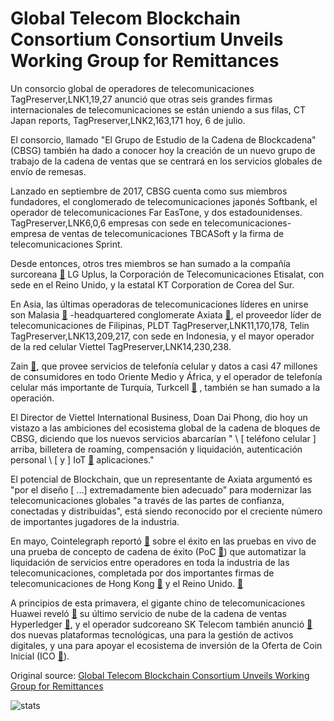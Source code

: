 # Global Telecom Blockchain Consortium Consortium Unveils Working Group for Remittances

Un consorcio global de operadores de telecomunicaciones TagPreserver,LNK1,19,27 anunció que otras seis grandes firmas internacionales de telecomunicaciones se están uniendo a sus filas, CT Japan reports, TagPreserver,LNK2,163,171 hoy, 6 de julio.

El consorcio, llamado "El Grupo de Estudio de la Cadena de Blockcadena" (CBSG) también ha dado a conocer hoy la creación de un nuevo grupo de trabajo de la cadena de ventas que se centrará en los servicios globales de envío de remesas.

Lanzado en septiembre de 2017, CBSG cuenta como sus miembros fundadores, el conglomerado de telecomunicaciones japonés Softbank, el operador de telecomunicaciones Far EasTone, y dos estadounidenses. TagPreserver,LNK6,0,6 empresas con sede en telecomunicaciones-empresa de ventas de telecomunicaciones TBCASoft y la firma de telecomunicaciones Sprint.

Desde entonces, otros tres miembros se han sumado a la compañía surcoreana  [🔗](https://cointelegraph.com/tags/south-korea)  LG Uplus, la Corporación de Telecomunicaciones Etisalat, con sede en el Reino Unido, y la estatal KT Corporation de Corea del Sur.

En Asia, las últimas operadoras de telecomunicaciones líderes en unirse son Malasia  [🔗](https://cointelegraph.com/tags/malaysia) -headquartered conglomerate Axiata  [🔗](https://www.axiata.com), el proveedor líder de telecomunicaciones de Filipinas, PLDT TagPreserver,LNK11,170,178, Telin TagPreserver,LNK13,209,217, con sede en Indonesia, y el mayor operador de la red celular Viettel TagPreserver,LNK14,230,238.

Zain  [🔗](https://www.zain.com/en/), que provee servicios de telefonía celular y datos a casi 47 millones de consumidores en todo Oriente Medio y África, y el operador de telefonía celular más importante de Turquía, Turkcell  [🔗](https://www.turkcell.com.tr) , también se han sumado a la operación.

El Director de Viettel International Business, Doan Dai Phong, dio hoy un vistazo a las ambiciones del ecosistema global de la cadena de bloques de CBSG, diciendo que los nuevos servicios abarcarían " \ [ teléfono celular \] arriba, billetera de roaming, compensación y liquidación, autenticación personal \ [ y \] IoT  [🔗](https://cointelegraph.com/tags/iot)  aplicaciones."

El potencial de Blockchain, que un representante de Axiata argumentó es "por el diseño \[ ...] extremadamente bien adecuado" para modernizar las telecomunicaciones globales "a través de las partes de confianza, conectadas y distribuidas", está siendo reconocido por el creciente número de importantes jugadores de la industria.

En mayo, Cointelegraph reportó  [🔗](https://cointelegraph.com/news/global-telecoms-firms-successfully-test-blockchain-system-for-inter-carrier-settlement)  sobre el éxito en las pruebas en vivo de una prueba de concepto de cadena de éxito (PoC  [🔗](https://cointelegraph.com/tags/proof-of-concept)) que automatizar la liquidación de servicios entre operadores en toda la industria de las telecomunicaciones, completada por dos importantes firmas de telecomunicaciones de Hong Kong  [🔗](https://cointelegraph.com/tags/hong-kong)  y el Reino Unido. [🔗](https://cointelegraph.com/tags/uk)

A principios de esta primavera, el gigante chino de telecomunicaciones Huawei reveló  [🔗](https://cointelegraph.com/news/chinas-telecom-giant-huawei-launches-blockchain-as-a-service-platform)  su último servicio de nube de la cadena de ventas Hyperledger  [🔗](https://cointelegraph.com/tags/hyperledger), y el operador sudcoreano SK Telecom también anunció  [🔗](https://cointelegraph.com/news/koreas-largest-telecom-operator-announces-blockchain-service-for-asset-management)  dos nuevas plataformas tecnológicas, una para la gestión de activos digitales, y una para apoyar el ecosistema de inversión de la Oferta de Coin Inicial (ICO  [🔗](https://cointelegraph.com/tags/ico)).

Original source: [Global Telecom Blockchain Consortium Unveils Working Group for Remittances](https://cointelegraph.com/news/global-telecom-blockchain-consortium-unveils-working-group-for-remittances)

![stats](https://c.statcounter.com/11760860/0/a89fa40b/1/ "stats")
